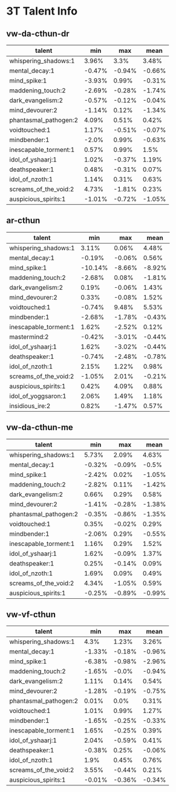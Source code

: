 # 3T Talent Info
## vw-da-cthun-dr
|talent|min|max|mean|
|---|---|---|---|
|whispering_shadows:1|3.96%|3.3%|3.48%
|mental_decay:1|-0.47%|-0.94%|-0.66%
|mind_spike:1|-3.93%|0.99%|-0.31%
|maddening_touch:2|-2.69%|-0.28%|-1.74%
|dark_evangelism:2|-0.57%|-0.12%|-0.04%
|mind_devourer:2|-1.14%|0.12%|-1.34%
|phantasmal_pathogen:2|4.09%|0.51%|0.42%
|voidtouched:1|1.17%|-0.51%|-0.07%
|mindbender:1|-2.0%|0.99%|-0.63%
|inescapable_torment:1|0.57%|0.99%|1.5%
|idol_of_yshaarj:1|1.02%|-0.37%|1.19%
|deathspeaker:1|0.48%|-0.31%|0.07%
|idol_of_nzoth:1|1.14%|0.31%|0.63%
|screams_of_the_void:2|4.73%|-1.81%|0.23%
|auspicious_spirits:1|-1.01%|-0.72%|-1.05%
## ar-cthun
|talent|min|max|mean|
|---|---|---|---|
|whispering_shadows:1|3.11%|0.06%|4.48%
|mental_decay:1|-0.19%|-0.06%|0.56%
|mind_spike:1|-10.14%|-8.66%|-8.92%
|maddening_touch:2|-2.68%|0.08%|-1.81%
|dark_evangelism:2|0.19%|-0.06%|1.43%
|mind_devourer:2|0.33%|-0.08%|1.52%
|voidtouched:1|-0.74%|9.48%|5.53%
|mindbender:1|-2.68%|-1.78%|-0.43%
|inescapable_torment:1|1.62%|-2.52%|0.12%
|mastermind:2|-0.42%|-3.01%|-0.44%
|idol_of_yshaarj:1|1.62%|-3.02%|-0.44%
|deathspeaker:1|-0.74%|-2.48%|-0.78%
|idol_of_nzoth:1|2.15%|1.22%|0.98%
|screams_of_the_void:2|-1.05%|2.01%|-0.21%
|auspicious_spirits:1|0.42%|4.09%|0.88%
|idol_of_yoggsaron:1|2.06%|1.49%|1.18%
|insidious_ire:2|0.82%|-1.47%|0.57%
## vw-da-cthun-me
|talent|min|max|mean|
|---|---|---|---|
|whispering_shadows:1|5.73%|2.09%|4.63%
|mental_decay:1|-0.32%|-0.09%|-0.5%
|mind_spike:1|-2.42%|0.02%|-1.05%
|maddening_touch:2|-2.82%|0.11%|-1.42%
|dark_evangelism:2|0.66%|0.29%|0.58%
|mind_devourer:2|-1.41%|-0.28%|-1.38%
|phantasmal_pathogen:2|-0.35%|-0.86%|-1.35%
|voidtouched:1|0.35%|-0.02%|0.29%
|mindbender:1|-2.06%|0.29%|-0.55%
|inescapable_torment:1|1.16%|0.29%|1.52%
|idol_of_yshaarj:1|1.62%|-0.09%|1.37%
|deathspeaker:1|0.25%|-0.14%|0.09%
|idol_of_nzoth:1|1.69%|0.09%|0.49%
|screams_of_the_void:2|4.34%|-1.05%|0.59%
|auspicious_spirits:1|-0.25%|-0.89%|-0.99%
## vw-vf-cthun
|talent|min|max|mean|
|---|---|---|---|
|whispering_shadows:1|4.3%|1.23%|3.26%
|mental_decay:1|-1.33%|-0.18%|-0.96%
|mind_spike:1|-6.38%|-0.98%|-2.96%
|maddening_touch:2|-1.65%|-0.0%|-0.94%
|dark_evangelism:2|1.11%|0.14%|0.54%
|mind_devourer:2|-1.28%|-0.19%|-0.75%
|phantasmal_pathogen:2|0.01%|0.0%|0.31%
|voidtouched:1|1.01%|0.99%|1.27%
|mindbender:1|-1.65%|-0.25%|-0.33%
|inescapable_torment:1|1.65%|-0.25%|0.39%
|idol_of_yshaarj:1|2.04%|-0.59%|0.41%
|deathspeaker:1|-0.38%|0.25%|-0.06%
|idol_of_nzoth:1|1.9%|0.45%|0.76%
|screams_of_the_void:2|3.55%|-0.44%|0.21%
|auspicious_spirits:1|-0.01%|-0.36%|-0.34%
